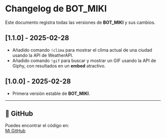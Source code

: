 # Changelog de BOT_MIKI  

Este documento registra todas las versiones de **BOT_MIKI** y sus cambios.  

## [1.1.0] - 2025-02-28
- Añadido comando `!clima` para mostrar el clima actual de una ciudad usando la API de WeatherAPI.
- Añadido comando `!gif` para buscar y mostrar un GIF usando la API de Giphy, con resultados en un **embed** atractivo.
## [1.0.0] - 2025-02-28  
- Primera versión estable de **BOT_MIKI**.  

---  

## 📌 GitHub  
Puedes encontrar el código en:  
[Mi GitHub](https://github.com/Tasesho)  

